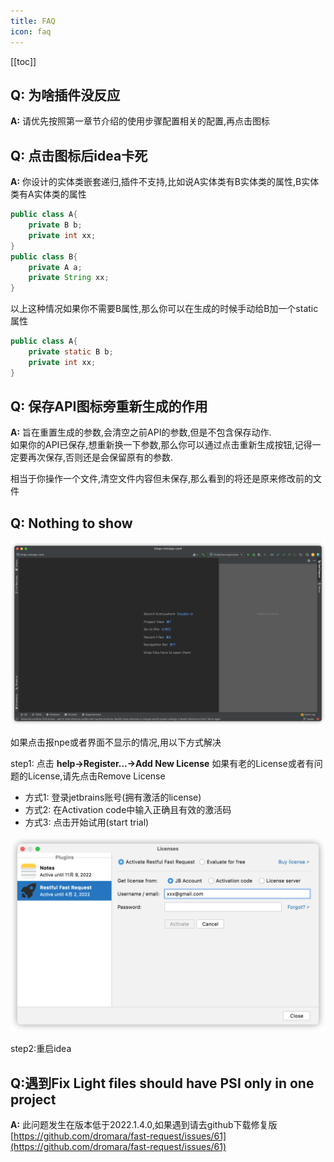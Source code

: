 ```yaml
---
title: FAQ
icon: faq
---
```


[[toc]]


## Q: 为啥插件没反应
**A:** 请优先按照第一章节介绍的使用步骤配置相关的配置,再点击图标

## Q: 点击图标后idea卡死 
**A:** 你设计的实体类嵌套递归,插件不支持,比如说A实体类有B实体类的属性,B实体类有A实体类的属性
``` java
public class A{
    private B b;
    private int xx;
}
public class B{
    private A a;
    private String xx;
}
```
以上这种情况如果你不需要B属性,那么你可以在生成的时候手动给B加一个static属性
``` java
public class A{
    private static B b;
    private int xx;
}
```


## Q: 保存API图标旁重新生成的作用
**A:** 旨在重置生成的参数,会清空之前API的参数,但是不包含保存动作.  
如果你的API已保存,想重新换一下参数,那么你可以通过点击重新生成按钮,记得一定要再次保存,否则还是会保留原有的参数.  

相当于你操作一个文件,清空文件内容但未保存,那么看到的将还是原来修改前的文件  

## Q: Nothing to show<Badge text="2022.1.4.0+" type="danger"/>

![](../.vuepress/public/img/buy/none.png)

<Badge text="请按照以下步骤注册license" type="danger" vertical="middle"/>

如果点击<i class="icon iconfont icon-restfulFastRequest"></i>报npe或者界面不显示的情况,用以下方式解决

step1: 点击 **help->Register...->Add New License**
如果有老的License或者有问题的License,请先点击Remove License

* 方式1: 登录jetbrains账号(拥有激活的license)
* 方式2: 在Activation code中输入正确且有效的激活码
* 方式3: 点击开始试用(start trial)

![](../.vuepress/public/img/buy/step5.png)

step2:重启idea

## Q:遇到Fix Light files should have PSI only in one project
**A:** 此问题发生在版本低于2022.1.4.0,如果遇到请去github下载修复版[https://github.com/dromara/fast-request/issues/61](https://github.com/dromara/fast-request/issues/61)
